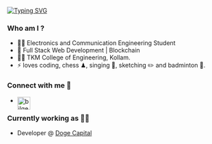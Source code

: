 [![Typing SVG](https://readme-typing-svg.herokuapp.com/?lines=Hey%20There!;I'm%20Vinay)](https://git.io/typing-svg)

### Who am I ?
- 👨‍💻 Electronics and Communication Engineering Student
- 🎈 Full Stack Web Development | Blockchain 
- 👨‍🎓 TKM College of Engineering, Kollam.
- ⚡ loves coding, chess ♟, singing 🎤, sketching ✏️ and badminton 🏸.

### Connect with me 📝

- [<img align="left" alt="bilgehangecici | LinkedIn" height="30px" src="https://cdn-icons-png.flaticon.com/512/174/174857.png"/>][linkedin]

### Currently working as 👨‍🏭

- Developer @ [Doge Capital][thedogecapital]

[instagram]: https://www.instagram.com/___v_a_k___/
[linkedin]: https://www.linkedin.com/in/vinay-arun-kumar
[Spotify]: https://open.spotify.com/track/2dqqDKp2LRm1MsyqxWeRIO?si=754036734852420e
[Portfolio]: https://vinay-portfolio-one.vercel.app/
[thedogecapital]: https://thedogecapital.com/
  
